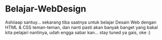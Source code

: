 # Belajar-WebDesign
Ashiiaap santuy... sekarang tiba saatnya untuk belajar Desain Web dengan HTML &amp; CSS teman-teman, dan nanti pasti akan banyak banget yang bakal kita pelajari nantinya, udah engga sabar kan... stay tuned ya gais, oke :)
